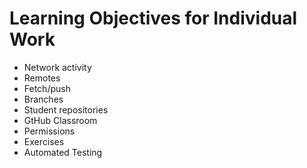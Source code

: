 # Learning Objectives for Individual Work

* Network activity
* Remotes
* Fetch/push
* Branches
* Student repositories
* GtHub Classroom
* Permissions
* Exercises
* Automated Testing
